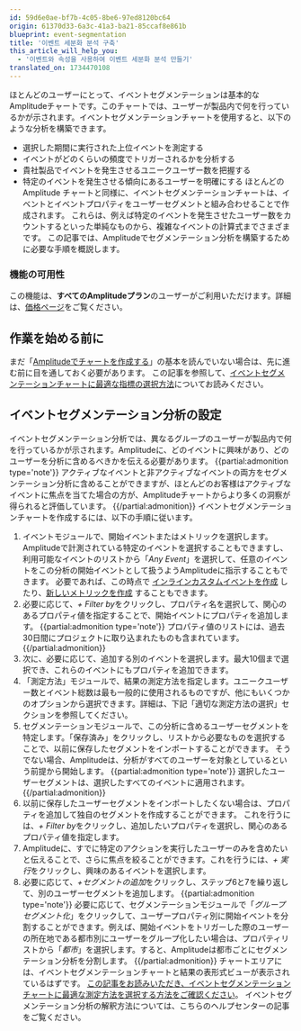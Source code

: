 ```yaml
---
id: 59d6e0ae-bf7b-4c05-8be6-97ed8120bc64
origin: 61370d33-6a3c-41a3-ba21-85ccaf8e861b
blueprint: event-segmentation
title: '이벤트 세분화 분석 구축'
this_article_will_help_you:
  - '이벤트와 속성을 사용하여 이벤트 세분화 분석 만들기'
translated_on: 1734470108
---
```

ほとんどのユーザーにとって、イベントセグメンテーションは基本的なAmplitudeチャートです。このチャートでは、ユーザーが製品内で何を行っているかが示されます。イベントセグメンテーションチャートを使用すると、以下のような分析を構築できます。
* 選択した期間に実行された上位イベントを測定する
* イベントがどのくらいの頻度でトリガーされるかを分析する
* 貴社製品でイベントを発生させるユニークユーザー数を把握する
* 特定のイベントを発生させる傾向にあるユーザーを明確にする
ほとんどの Amplitude チャートと同様に、イベントセグメンテーションチャートは、イベントとイベントプロパティをユーザーセグメントと組み合わせることで作成されます。 これらは、例えば特定のイベントを発生させたユーザー数をカウントするといった単純なものから、複雑なイベントの計算式までさまざまです。 
この記事では、Amplitudeでセグメンテーション分析を構築するために必要な手順を概説します。
### 機能の可用性
この機能は、**すべてのAmplitudeプラン**のユーザーがご利用いただけます。詳細は、[価格ページ](https://amplitude.com/pricing)をご覧ください。
## 作業を始める前に
まだ「[Amplitudeでチャートを作成する](/docs/analytics/charts/build-charts-add-events)」の基本を読んでいない場合は、先に進む前に目を通しておく必要があります。
この記事を参照して、[イベントセグメンテーションチャートに最適な指標の選択方法](/docs/analytics/charts/event-segmentation/event-segmentation-choose-measurement)についてお読みください。
## イベントセグメンテーション分析の設定
イベントセグメンテーション分析では、異なるグループのユーザーが製品内で何を行っているかが示されます。Amplitudeに、どのイベントに興味があり、どのユーザーを分析に含めるべきかを伝える必要があります。
{{partial:admonition type='note'}}
アクティブなイベントと非アクティブなイベントの両方をセグメンテーション分析に含めることができますが、ほとんどのお客様はアクティブなイベントに焦点を当てた場合の方が、Amplitudeチャートからより多くの洞察が得られると評価しています。
{{/partial:admonition}}
イベントセグメンテーションチャートを作成するには、以下の手順に従います。
1. イベントモジュールで、開始イベントまたはメトリックを選択します。Amplitudeで計測されている特定のイベントを選択することもできますし、利用可能なイベントのリストから「*Any Event*」を選択して、任意のイベントをこの分析の開始イベントとして扱うようAmplitudeに指示することもできます。
必要であれば、この時点で [インラインカスタムイベントを作成](/docs/analytics/charts/event-segmentation/event-segmentation-in-line-events) したり、[新しいメトリックを作成](/docs/analytics/charts/data-tables/data-tables-create-metric) することもできます。
2. 必要に応じて、*+ Filter by*をクリックし、プロパティ名を選択して、関心のあるプロパティ値を指定することで、開始イベントにプロパティを追加します。
{{partial:admonition type='note'}}
プロパティ値のリストには、過去30日間にプロジェクトに取り込まれたものも含まれています。
{{/partial:admonition}}
3. 次に、必要に応じて、追加する別のイベントを選択します。最大10個まで選択でき、これらのイベントにもプロパティを追加できます。
4. 「測定方法」モジュールで、結果の測定方法を指定します。ユニークユーザー数とイベント総数は最も一般的に使用されるものですが、他にもいくつかのオプションから選択できます。詳細は、下記「適切な測定方法の選択」セクションを参照してください。
5. セグメンテーションモジュールで、この分析に含めるユーザーセグメントを特定します。「保存済み」をクリックし、リストから必要なものを選択することで、以前に保存したセグメントをインポートすることができます。 そうでない場合、Amplitudeは、分析がすべてのユーザーを対象としているという前提から開始します。
{{partial:admonition type='note'}}
選択したユーザーセグメントは、選択したすべてのイベントに適用されます。
{{/partial:admonition}}
6. 以前に保存したユーザーセグメントをインポートしたくない場合は、プロパティを追加して独自のセグメントを作成することができます。 これを行うには、*+ Filter by*をクリックし、追加したいプロパティを選択し、関心のあるプロパティ値を指定します。
7. Amplitudeに、すでに特定のアクションを実行したユーザーのみを含めたいと伝えることで、さらに焦点を絞ることができます。これを行うには、*+ 実行*をクリックし、興味のあるイベントを選択します。
8. 必要に応じて、*+セグメントの追加*をクリックし、ステップ6と7を繰り返して、別のユーザーセグメントを追加します。
{{partial:admonition type='note'}}
必要に応じて、セグメンテーションモジュールで「*グループセグメント化*」をクリックして、ユーザープロパティ別に開始イベントを分割することができます。例えば、開始イベントをトリガーした際のユーザーの所在地である都市別にユーザーをグループ化したい場合は、プロパティリストから「*都市*」を選択します。すると、Amplitudeは都市ごとにセグメンテーション分析を分割します。
{{/partial:admonition}}
チャートエリアには、イベントセグメンテーションチャートと結果の表形式ビューが表示されているはずです。
[この記事をお読みいただき、イベントセグメンテーションチャートに最適な測定方法を選択する方法をご確認ください](/docs/analytics/charts/event-segmentation/event-segmentation-choose-measurement)。
イベントセグメンテーション分析の解釈方法については、こちらのヘルプセンターの記事をご覧ください。